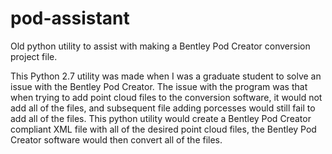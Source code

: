 # pod-assistant
Old python utility to assist with making a Bentley Pod Creator conversion project file. 

This Python 2.7 utility was made when I was a graduate student to solve an issue with the Bentley Pod Creator. The issue with the program was that when trying to add point cloud files to the conversion software, it would not add all of the files, and subsequent file adding porcesses would still fail to add all of the files. This python utility would create a Bentley Pod Creator compliant XML file with all of the desired point cloud files, the Bentley Pod Creator software would then convert all of the files. 
